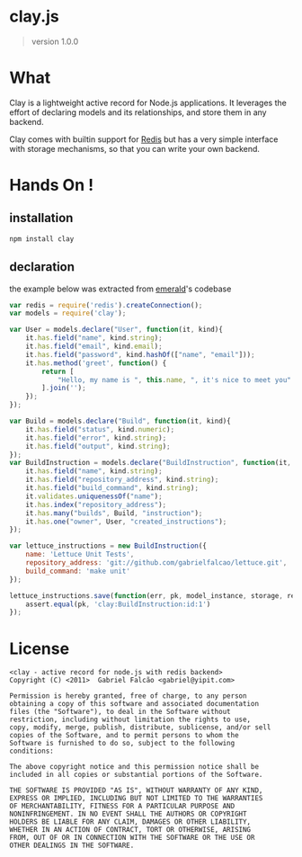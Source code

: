 # clay.js
> version 1.0.0

# What

Clay is a lightweight active record for Node.js applications.  It
leverages the effort of declaring models and its relationships, and
store them in any backend.

Clay comes with builtin support for [Redis](http://redis.io) but has a
very simple interface with storage mechanisms, so that you can write
your own backend.

# Hands On !

## installation

```bash
npm install clay
```

## declaration

the example below was extracted from
[emerald](http://github.com/Yipit/emerald)'s codebase

```javascript
var redis = require('redis').createConnection();
var models = require('clay');

var User = models.declare("User", function(it, kind){
    it.has.field("name", kind.string);
    it.has.field("email", kind.email);
    it.has.field("password", kind.hashOf(["name", "email"]));
    it.has.method('greet', function() {
        return [
            "Hello, my name is ", this.name, ", it's nice to meet you"
        ].join('');
    });
});

var Build = models.declare("Build", function(it, kind){
    it.has.field("status", kind.numeric);
    it.has.field("error", kind.string);
    it.has.field("output", kind.string);
});
var BuildInstruction = models.declare("BuildInstruction", function(it, kind){
    it.has.field("name", kind.string);
    it.has.field("repository_address", kind.string);
    it.has.field("build_command", kind.string);
    it.validates.uniquenessOf("name");
    it.has.index("repository_address");
    it.has.many("builds", Build, "instruction");
    it.has.one("owner", User, "created_instructions");
});

var lettuce_instructions = new BuildInstruction({
    name: 'Lettuce Unit Tests',
    repository_address: 'git://github.com/gabrielfalcao/lettuce.git',
    build_command: 'make unit'
});

lettuce_instructions.save(function(err, pk, model_instance, storage, redis_connection){
    assert.equal(pk, 'clay:BuildInstruction:id:1')
});
```

# License

    <clay - active record for node.js with redis backend>
    Copyright (C) <2011>  Gabriel Falcão <gabriel@yipit.com>

    Permission is hereby granted, free of charge, to any person
    obtaining a copy of this software and associated documentation
    files (the "Software"), to deal in the Software without
    restriction, including without limitation the rights to use,
    copy, modify, merge, publish, distribute, sublicense, and/or sell
    copies of the Software, and to permit persons to whom the
    Software is furnished to do so, subject to the following
    conditions:

    The above copyright notice and this permission notice shall be
    included in all copies or substantial portions of the Software.

    THE SOFTWARE IS PROVIDED "AS IS", WITHOUT WARRANTY OF ANY KIND,
    EXPRESS OR IMPLIED, INCLUDING BUT NOT LIMITED TO THE WARRANTIES
    OF MERCHANTABILITY, FITNESS FOR A PARTICULAR PURPOSE AND
    NONINFRINGEMENT. IN NO EVENT SHALL THE AUTHORS OR COPYRIGHT
    HOLDERS BE LIABLE FOR ANY CLAIM, DAMAGES OR OTHER LIABILITY,
    WHETHER IN AN ACTION OF CONTRACT, TORT OR OTHERWISE, ARISING
    FROM, OUT OF OR IN CONNECTION WITH THE SOFTWARE OR THE USE OR
    OTHER DEALINGS IN THE SOFTWARE.
